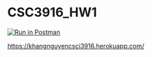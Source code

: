 # CSC3916_HW1

[![Run in Postman](https://run.pstmn.io/button.svg)](https://app.getpostman.com/run-collection/40992a0fa376be37d6e5)

https://khangnguyencsci3916.herokuapp.com/
